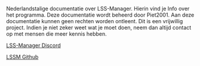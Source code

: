 Nederlandstalige documentatie over LSS-Manager. 
Hierin vind je Info over het programma.
Deze documentatie wordt beheerd door Piet2001.
Aan deze documentatie kunnen geen rechten worden ontleent. Dit is een vrijwillig project.
Indien je niet zeker weet wat je moet doen, neem dan altijd contact op met mensen die meer kennis hebben.

[LSS-Manager Discord](https://discord.gg/RcTNjpB)

[LSSM Github](https://github.com/LSS-Manager/lss-manager-v3)
